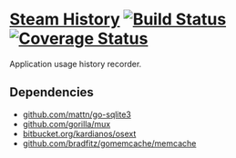 # [Steam History](http://steamhistory.com/) [![Build Status](https://api.travis-ci.org/tsukanov/steamhistory.png)](https://travis-ci.org/tsukanov/steamhistory) [![Coverage Status](https://coveralls.io/repos/tsukanov/steamhistory/badge.png)](https://coveralls.io/r/tsukanov/steamhistory)
Application usage history recorder.

## Dependencies
* [github.com/mattn/go-sqlite3](https://github.com/mattn/go-sqlite3)
* [github.com/gorilla/mux](https://github.com/gorilla/mux)
* [bitbucket.org/kardianos/osext](https://bitbucket.org/kardianos/osext/src)
* [github.com/bradfitz/gomemcache/memcache](https://github.com/bradfitz/gomemcache/memcache)
